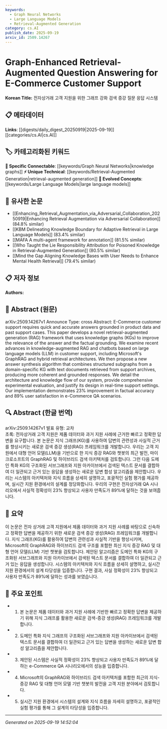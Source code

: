 ```yaml
---
keywords:
  - Graph Neural Networks
  - Large Language Models
  - Retrieval-Augmented Generation
category: cs.AI
publish_date: 2025-09-19
arxiv_id: 2509.14267
---
```


<!-- KEYWORD_LINKING_METADATA:
{
  "processed_timestamp": "2025-09-22 21:41:22.649305",
  "vocabulary_version": "1.0",
  "selected_keywords": [
    "Graph Neural Networks",
    "Large Language Models",
    "Retrieval-Augmented Generation"
  ],
  "rejected_keywords": [
    "Answer Synthesis Algorithm"
  ],
  "similarity_scores": {
    "Graph Neural Networks": 0.8,
    "Large Language Models": 0.85,
    "Retrieval-Augmented Generation": 0.78
  },
  "extraction_method": "AI_prompt_based",
  "budget_applied": true
}
-->


# Graph-Enhanced Retrieval-Augmented Question Answering for E-Commerce Customer Support

**Korean Title:** 전자상거래 고객 지원을 위한 그래프 강화 검색 증강 질문 응답 시스템

## 📋 메타데이터

**Links**: [[digests/daily_digest_20250919|2025-09-19]]   [[categories/cs.AI|cs.AI]]

## 🏷️ 카테고리화된 키워드
**🔗 Specific Connectable**: [[keywords/Graph Neural Networks|knowledge graphs]]
**⚡ Unique Technical**: [[keywords/Retrieval-Augmented Generation|retrieval-augmented generation]]
**🚀 Evolved Concepts**: [[keywords/Large Language Models|large language models]]

## 🔗 유사한 논문
- [[Enhancing_Retrieval_Augmentation_via_Adversarial_Collaboration_20250919|Enhancing Retrieval Augmentation via Adversarial Collaboration]] (84.8% similar)
- [[KBM Delineating Knowledge Boundary for Adaptive Retrieval in Large Language Models]] (83.4% similar)
- [[MAFA A multi-agent framework for annotation]] (81.5% similar)
- [[Who Taught the Lie Responsibility Attribution for Poisoned Knowledge in Retrieval-Augmented Generation]] (80.5% similar)
- [[Mind the Gap Aligning Knowledge Bases with User Needs to Enhance Mental Health Retrieval]] (79.4% similar)

## 📋 저자 정보

**Authors:** 

## 📄 Abstract (원문)

arXiv:2509.14267v1 Announce Type: cross 
Abstract: E-Commerce customer support requires quick and accurate answers grounded in product data and past support cases. This paper develops a novel retrieval-augmented generation (RAG) framework that uses knowledge graphs (KGs) to improve the relevance of the answer and the factual grounding. We examine recent advances in knowledge-augmented RAG and chatbots based on large language models (LLM) in customer support, including Microsoft's GraphRAG and hybrid retrieval architectures. We then propose a new answer synthesis algorithm that combines structured subgraphs from a domain-specific KG with text documents retrieved from support archives, producing more coherent and grounded responses. We detail the architecture and knowledge flow of our system, provide comprehensive experimental evaluation, and justify its design in real-time support settings. Our implementation demonstrates 23\% improvement in factual accuracy and 89\% user satisfaction in e-Commerce QA scenarios.

## 🔍 Abstract (한글 번역)

arXiv:2509.14267v1 발표 유형: 교차  
초록: 전자상거래 고객 지원은 제품 데이터와 과거 지원 사례에 근거한 빠르고 정확한 답변을 요구합니다. 본 논문은 지식 그래프(KG)를 사용하여 답변의 관련성과 사실적 근거를 향상시키는 새로운 검색 증강 생성(RAG) 프레임워크를 개발합니다. 우리는 고객 지원에서 대형 언어 모델(LLM)을 기반으로 한 지식 증강 RAG와 챗봇의 최근 발전, 마이크로소프트의 GraphRAG 및 하이브리드 검색 아키텍처를 검토합니다. 그런 다음 도메인 특화 KG의 구조화된 서브그래프와 지원 아카이브에서 검색된 텍스트 문서를 결합하여 더 일관되고 근거 있는 응답을 생성하는 새로운 답변 합성 알고리즘을 제안합니다. 우리는 시스템의 아키텍처와 지식 흐름을 상세히 설명하고, 포괄적인 실험 평가를 제공하며, 실시간 지원 환경에서의 설계를 정당화합니다. 우리의 구현은 전자상거래 QA 시나리오에서 사실적 정확성이 23% 향상되고 사용자 만족도가 89%에 달하는 것을 보여줍니다.

## 📝 요약

이 논문은 전자 상거래 고객 지원에서 제품 데이터와 과거 지원 사례를 바탕으로 신속하고 정확한 답변을 제공하기 위한 새로운 검색 증강 생성(RAG) 프레임워크를 개발합니다. 지식 그래프(KG)를 활용하여 답변의 관련성과 사실적 기반을 향상시키며, Microsoft의 GraphRAG와 하이브리드 검색 구조를 포함한 최신 지식 증강 RAG 및 대형 언어 모델(LLM) 기반 챗봇을 검토합니다. 제안된 알고리즘은 도메인 특화 KG의 구조화된 서브그래프와 지원 아카이브에서 검색된 텍스트 문서를 결합하여 더 일관되고 근거 있는 응답을 생성합니다. 시스템의 아키텍처와 지식 흐름을 상세히 설명하고, 실시간 지원 환경에서의 설계 타당성을 입증합니다. 구현 결과, 사실 정확성이 23% 향상되고 사용자 만족도가 89%에 달하는 성과를 보였습니다.

## 🎯 주요 포인트

- 1. 본 논문은 제품 데이터와 과거 지원 사례에 기반한 빠르고 정확한 답변을 제공하기 위해 지식 그래프를 활용한 새로운 검색-증강 생성(RAG) 프레임워크를 개발합니다.

- 2. 도메인 특화 지식 그래프의 구조화된 서브그래프와 지원 아카이브에서 검색된 텍스트 문서를 결합하여 더 일관되고 근거 있는 답변을 생성하는 새로운 답변 합성 알고리즘을 제안합니다.

- 3. 제안된 시스템은 사실적 정확성이 23% 향상되고 사용자 만족도가 89%에 달하는 e-Commerce QA 시나리오에서의 성능을 입증합니다.

- 4. Microsoft의 GraphRAG와 하이브리드 검색 아키텍처를 포함한 최근의 지식-증강 RAG 및 대형 언어 모델 기반 챗봇의 발전을 고객 지원 분야에서 검토합니다.

- 5. 실시간 지원 환경에서 시스템의 설계와 지식 흐름을 자세히 설명하고, 포괄적인 실험 평가를 통해 그 설계의 타당성을 입증합니다.

---

*Generated on 2025-09-19 14:52:04*